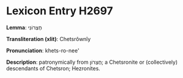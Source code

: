# Lexicon Entry H2697

**Lemma**: חֶצְרוֹנִי

**Transliteration (xlit)**: Chetsrôwnîy

**Pronunciation**: khets-ro-nee'

**Description**:
patronymically from חֶצְרוֹן; a Chetsronite or (collectively) descendants of Chetsron; Hezronites.
